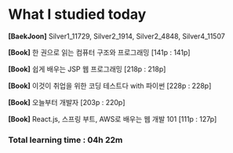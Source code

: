 <h1>What I studied today</h1>

<strong>[BaekJoon]</strong> Silver1_11729, Silver2_1914, Silver2_4848, Silver4_11507

<strong>[Book]</strong> 한 권으로 읽는 컴퓨터 구조와 프로그래밍 [141p : 141p]

<strong>[Book]</strong> 쉽게 배우는 JSP 웹 프로그래밍 [218p : 218p]

<strong>[Book]</strong> 이것이 취업을 위한 코딩 테스트다 with 파이썬 [228p : 228p]

<strong>[Book]</strong> 오늘부터 개발자 [203p : 220p]

<strong>[Book]</strong> React.js, 스프링 부트, AWS로 배우는 웹 개발 101 [111p : 127p]

<h3>Total learning time : 04h 22m</h3>
